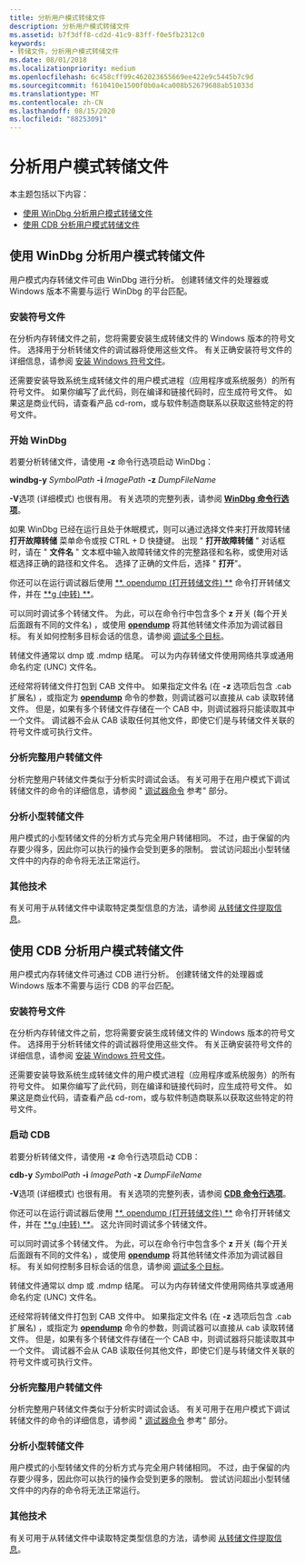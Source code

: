 ```yaml
---
title: 分析用户模式转储文件
description: 分析用户模式转储文件
ms.assetid: b7f3dff8-cd2d-41c9-83ff-f0e5fb2312c0
keywords:
- 转储文件，分析用户模式转储文件
ms.date: 08/01/2018
ms.localizationpriority: medium
ms.openlocfilehash: 6c458cff99c462023655669ee422e9c5445b7c9d
ms.sourcegitcommit: f610410e1500f0b0a4ca008b52679688ab51033d
ms.translationtype: MT
ms.contentlocale: zh-CN
ms.lasthandoff: 08/15/2020
ms.locfileid: "88253091"
---
```

# <a name="analyzing-a-user-mode-dump-file"></a>分析用户模式转储文件

本主题包括以下内容：

- [使用 WinDbg 分析用户模式转储文件](#windbg)
- [使用 CDB 分析用户模式转储文件](#cdb)


## <a name="span-idwindbgspanspan-idwindbgspananalyzing-a-user-mode-dump-file-with-windbg"></a><span id="windbg"></span><span id="WINDBG"></span>使用 WinDbg 分析用户模式转储文件


用户模式内存转储文件可由 WinDbg 进行分析。 创建转储文件的处理器或 Windows 版本不需要与运行 WinDbg 的平台匹配。

### <a name="span-idinstalling_symbol_filesspanspan-idinstalling_symbol_filesspaninstalling-symbol-files"></a><span id="installing_symbol_files"></span><span id="INSTALLING_SYMBOL_FILES"></span>安装符号文件

在分析内存转储文件之前，您将需要安装生成转储文件的 Windows 版本的符号文件。 选择用于分析转储文件的调试器将使用这些文件。 有关正确安装符号文件的详细信息，请参阅 [安装 Windows 符号文件](installing-windows-symbol-files.md)。

还需要安装导致系统生成转储文件的用户模式进程（应用程序或系统服务）的所有符号文件。 如果你编写了此代码，则在编译和链接代码时，应生成符号文件。 如果这是商业代码，请查看产品 cd-rom，或与软件制造商联系以获取这些特定的符号文件。

### <a name="span-idstarting_windbgspanspan-idstarting_windbgspanstarting-windbg"></a><span id="starting_windbg"></span><span id="STARTING_WINDBG"></span>开始 WinDbg

若要分析转储文件，请使用 **-z** 命令行选项启动 WinDbg：

**windbg-y** *SymbolPath* **-i** *ImagePath* **-z** *DumpFileName*

**-V**选项 (详细模式) 也很有用。 有关选项的完整列表，请参阅 [**WinDbg 命令行选项**](windbg-command-line-options.md)。

如果 WinDbg 已经在运行且处于休眠模式，则可以通过选择文件来打开故障转储 **打开故障转储** 菜单命令或按 CTRL + D 快捷键。 出现 " **打开故障转储** " 对话框时，请在 " **文件名** " 文本框中输入故障转储文件的完整路径和名称，或使用对话框选择正确的路径和文件名。 选择了正确的文件后，选择 " **打开**"。

你还可以在运行调试器后使用 [**. opendump (打开转储文件) **](-opendump--open-dump-file-.md) 命令打开转储文件，并在 [**g (中转) **](g--go-.md)。

可以同时调试多个转储文件。 为此，可以在命令行中包含多个 **z** 开关 (每个开关后面跟有不同的文件名) ，或使用 [**opendump**](-opendump--open-dump-file-.md) 将其他转储文件添加为调试器目标。 有关如何控制多目标会话的信息，请参阅 [调试多个目标](debugging-multiple-targets.md)。

转储文件通常以 dmp 或 .mdmp 结尾。 可以为内存转储文件使用网络共享或通用命名约定 (UNC) 文件名。

还经常将转储文件打包到 CAB 文件中。 如果指定文件名 (在 **-z** 选项后包含 .cab 扩展名) ，或指定为 [**opendump**](-opendump--open-dump-file-.md) 命令的参数，则调试器可以直接从 cab 读取转储文件。 但是，如果有多个转储文件存储在一个 CAB 中，则调试器将只能读取其中一个文件。 调试器不会从 CAB 读取任何其他文件，即使它们是与转储文件关联的符号文件或可执行文件。

### <a name="span-idanalyzing_a_full_user_dump_filespanspan-idanalyzing_a_full_user_dump_filespananalyzing-a-full-user-dump-file"></a><span id="analyzing_a_full_user_dump_file"></span><span id="ANALYZING_A_FULL_USER_DUMP_FILE"></span>分析完整用户转储文件

分析完整用户转储文件类似于分析实时调试会话。 有关可用于在用户模式下调试转储文件的命令的详细信息，请参阅 " [调试器命令](debugger-commands.md) 参考" 部分。

### <a name="span-idanalyzing_minidump_filesspanspan-idanalyzing_minidump_filesspananalyzing-minidump-files"></a><span id="analyzing_minidump_files"></span><span id="ANALYZING_MINIDUMP_FILES"></span>分析小型转储文件

用户模式的小型转储文件的分析方式与完全用户转储相同。 不过，由于保留的内存要少得多，因此你可以执行的操作会受到更多的限制。 尝试访问超出小型转储文件中的内存的命令将无法正常运行。

### <a name="span-idadditional_techniquesspanspan-idadditional_techniquesspanadditional-techniques"></a><span id="additional_techniques"></span><span id="ADDITIONAL_TECHNIQUES"></span>其他技术

有关可用于从转储文件中读取特定类型信息的方法，请参阅 [从转储文件提取信息](extracting-information-from-a-dump-file.md)。


## <a name="span-idcdbspanspan-idcdbspananalyzing-a-user-mode-dump-file-with-cdb"></a><span id="cdb"></span><span id="CDB"></span>使用 CDB 分析用户模式转储文件

用户模式内存转储文件可通过 CDB 进行分析。 创建转储文件的处理器或 Windows 版本不需要与运行 CDB 的平台匹配。

### <a name="span-idinstalling_symbol_filesspanspan-idinstalling_symbol_filesspaninstalling-symbol-files"></a><span id="installing_symbol_files"></span><span id="INSTALLING_SYMBOL_FILES"></span>安装符号文件

在分析内存转储文件之前，您将需要安装生成转储文件的 Windows 版本的符号文件。 选择用于分析转储文件的调试器将使用这些文件。 有关正确安装符号文件的详细信息，请参阅 [安装 Windows 符号文件](installing-windows-symbol-files.md)。

还需要安装导致系统生成转储文件的用户模式进程（应用程序或系统服务）的所有符号文件。 如果你编写了此代码，则在编译和链接代码时，应生成符号文件。 如果这是商业代码，请查看产品 cd-rom，或与软件制造商联系以获取这些特定的符号文件。

### <a name="span-idstarting_cdbspanspan-idstarting_cdbspanstarting-cdb"></a><span id="starting_cdb"></span><span id="STARTING_CDB"></span>启动 CDB

若要分析转储文件，请使用 **-z** 命令行选项启动 CDB：

**cdb-y** *SymbolPath* **-i** *ImagePath* **-z** *DumpFileName*

**-V**选项 (详细模式) 也很有用。 有关选项的完整列表，请参阅 [**CDB 命令行选项**](cdb-command-line-options.md)。

你还可以在运行调试器后使用 [**. opendump (打开转储文件) **](-opendump--open-dump-file-.md) 命令打开转储文件，并在 [**g (中转) **](g--go-.md)。 这允许同时调试多个转储文件。

可以同时调试多个转储文件。 为此，可以在命令行中包含多个 **z** 开关 (每个开关后面跟有不同的文件名) ，或使用 [**opendump**](-opendump--open-dump-file-.md) 将其他转储文件添加为调试器目标。 有关如何控制多目标会话的信息，请参阅 [调试多个目标](debugging-multiple-targets.md)。

转储文件通常以 dmp 或 .mdmp 结尾。 可以为内存转储文件使用网络共享或通用命名约定 (UNC) 文件名。

还经常将转储文件打包到 CAB 文件中。 如果指定文件名 (在 **-z** 选项后包含 .cab 扩展名) ，或指定为 [**opendump**](-opendump--open-dump-file-.md) 命令的参数，则调试器可以直接从 cab 读取转储文件。 但是，如果有多个转储文件存储在一个 CAB 中，则调试器将只能读取其中一个文件。 调试器不会从 CAB 读取任何其他文件，即使它们是与转储文件关联的符号文件或可执行文件。

### <a name="span-idanalyzing_a_full_user_dump_filespanspan-idanalyzing_a_full_user_dump_filespananalyzing-a-full-user-dump-file"></a><span id="analyzing_a_full_user_dump_file"></span><span id="ANALYZING_A_FULL_USER_DUMP_FILE"></span>分析完整用户转储文件

分析完整用户转储文件类似于分析实时调试会话。 有关可用于在用户模式下调试转储文件的命令的详细信息，请参阅 " [调试器命令](debugger-commands.md) 参考" 部分。

### <a name="span-idanalyzing_minidump_filesspanspan-idanalyzing_minidump_filesspananalyzing-minidump-files"></a><span id="analyzing_minidump_files"></span><span id="ANALYZING_MINIDUMP_FILES"></span>分析小型转储文件

用户模式的小型转储文件的分析方式与完全用户转储相同。 不过，由于保留的内存要少得多，因此你可以执行的操作会受到更多的限制。 尝试访问超出小型转储文件中的内存的命令将无法正常运行。

### <a name="span-idadditional_techniquesspanspan-idadditional_techniquesspanadditional-techniques"></a><span id="additional_techniques"></span><span id="ADDITIONAL_TECHNIQUES"></span>其他技术

有关可用于从转储文件中读取特定类型信息的方法，请参阅 [从转储文件提取信息](extracting-information-from-a-dump-file.md)。




 

 





